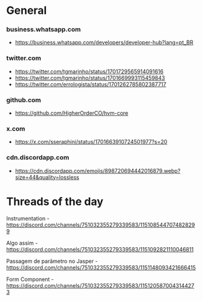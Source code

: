 # General

### business.whatsapp.com
- <https://business.whatsapp.com/developers/developer-hub?lang=pt_BR>

### twitter.com
- <https://twitter.com/tgmarinho/status/1701729565914091616>
- <https://twitter.com/tgmarinho/status/1701669993115459843>
- <https://twitter.com/errologista/status/1701262785802387717>

### github.com
- <https://github.com/HigherOrderCO/hvm-core>

### x.com
- <https://x.com/sseraphini/status/1701663910724501977?s=20>

### cdn.discordapp.com
- <https://cdn.discordapp.com/emojis/898720694442016879.webp?size=44&quality=lossless>

# Threads of the day

Instrumentation - https://discord.com/channels/751032355279339583/1151085447074828299


Algo assim - https://discord.com/channels/751032355279339583/1151092821110046811


Passagem de parâmetro no Jasper - https://discord.com/channels/751032355279339583/1151148093421666415


Form Component - https://discord.com/channels/751032355279339583/1151205870043144273

